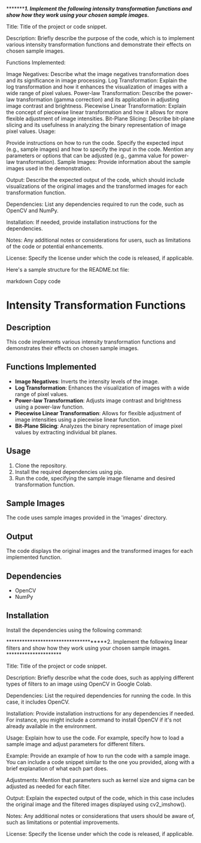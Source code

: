 ************************1. Implement the following intensity transformation functions and show how they work using your chosen sample images.*****************

Title: Title of the project or code snippet.

Description: Briefly describe the purpose of the code, which is to implement various intensity transformation functions and demonstrate their effects on chosen sample images.

Functions Implemented:

Image Negatives: Describe what the image negatives transformation does and its significance in image processing.
Log Transformation: Explain the log transformation and how it enhances the visualization of images with a wide range of pixel values.
Power-law Transformation: Describe the power-law transformation (gamma correction) and its application in adjusting image contrast and brightness.
Piecewise Linear Transformation: Explain the concept of piecewise linear transformation and how it allows for more flexible adjustment of image intensities.
Bit-Plane Slicing: Describe bit-plane slicing and its usefulness in analyzing the binary representation of image pixel values.
Usage:

Provide instructions on how to run the code.
Specify the expected input (e.g., sample images) and how to specify the input in the code.
Mention any parameters or options that can be adjusted (e.g., gamma value for power-law transformation).
Sample Images: Provide information about the sample images used in the demonstration.

Output: Describe the expected output of the code, which should include visualizations of the original images and the transformed images for each transformation function.

Dependencies: List any dependencies required to run the code, such as OpenCV and NumPy.

Installation: If needed, provide installation instructions for the dependencies.

Notes: Any additional notes or considerations for users, such as limitations of the code or potential enhancements.

License: Specify the license under which the code is released, if applicable.

Here's a sample structure for the README.txt file:

markdown
Copy code
# Intensity Transformation Functions

## Description
This code implements various intensity transformation functions and demonstrates their effects on chosen sample images.

## Functions Implemented
- **Image Negatives**: Inverts the intensity levels of the image.
- **Log Transformation**: Enhances the visualization of images with a wide range of pixel values.
- **Power-law Transformation**: Adjusts image contrast and brightness using a power-law function.
- **Piecewise Linear Transformation**: Allows for flexible adjustment of image intensities using a piecewise linear function.
- **Bit-Plane Slicing**: Analyzes the binary representation of image pixel values by extracting individual bit planes.

## Usage
1. Clone the repository.
2. Install the required dependencies using pip.
3. Run the code, specifying the sample image filename and desired transformation function.

## Sample Images
The code uses sample images provided in the 'images' directory.

## Output
The code displays the original images and the transformed images for each implemented function.

## Dependencies
- OpenCV
- NumPy

## Installation
Install the dependencies using the following command:



*************************************2. Implement the following linear filters and show how they work using your chosen sample images. *********************

Title: Title of the project or code snippet.

Description: Briefly describe what the code does, such as applying different types of filters to an image using OpenCV in Google Colab.

Dependencies: List the required dependencies for running the code. In this case, it includes OpenCV.

Installation: Provide installation instructions for any dependencies if needed. For instance, you might include a command to install OpenCV if it's not already available in the environment.

Usage: Explain how to use the code. For example, specify how to load a sample image and adjust parameters for different filters.

Example: Provide an example of how to run the code with a sample image. You can include a code snippet similar to the one you provided, along with a brief explanation of what each part does.

Adjustments: Mention that parameters such as kernel size and sigma can be adjusted as needed for each filter.

Output: Explain the expected output of the code, which in this case includes the original image and the filtered images displayed using cv2_imshow().

Notes: Any additional notes or considerations that users should be aware of, such as limitations or potential improvements.

License: Specify the license under which the code is released, if applicable.
